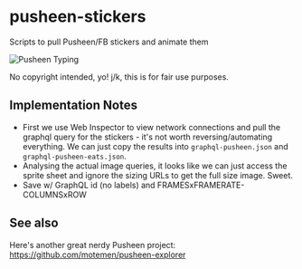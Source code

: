# pusheen-stickers
Scripts to pull Pusheen/FB stickers and animate them

![Pusheen Typing](https://raw.githubusercontent.com/lhl/pusheen-stickers/master/gif/pusheen/144884865685780.gif)

No copyright intended, yo!
j/k, this is for fair use purposes.

## Implementation Notes
* First we use Web Inspector to view network connections and pull the graphql query for the stickers - it's not worth reversing/automating everything. We can just copy the results into `graphql-pusheen.json` and `graphql-pusheen-eats.json`.
* Analysing the actual image queries, it looks like we can just access the sprite sheet and ignore the sizing URLs to get the full size image. Sweet.
* Save w/ GraphQL id (no labels) and FRAMESxFRAMERATE-COLUMNSxROW 


## See also
Here's another great nerdy Pusheen project: https://github.com/motemen/pusheen-explorer
